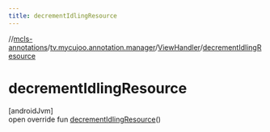 ```yaml
---
title: decrementIdlingResource
---
```

//[mcls-annotations](../../../index.html)/[tv.mycujoo.annotation.manager](../index.html)/[ViewHandler](index.html)/[decrementIdlingResource](decrement-idling-resource.html)



# decrementIdlingResource



[androidJvm]\
open override fun [decrementIdlingResource](decrement-idling-resource.html)()




